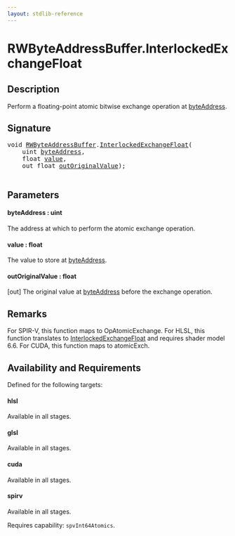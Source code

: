 ```yaml
---
layout: stdlib-reference
---
```


# RWByteAddressBuffer\.InterlockedExchangeFloat

## Description

Perform a floating-point atomic bitwise exchange operation at <span class='code'><a href=".html#decl-byteAddress" class="code_param">byteAddress</a></span>.



## Signature 

<pre>
<span class="code_keyword">void</span> <a href="../index.html" class="code_type">RWByteAddressBuffer</a>.<a href=".html">InterlockedExchangeFloat</a>(
    <span class="code_keyword">uint</span> <a href=".html#decl-byteAddress" class="code_param">byteAddress</a>,
    <span class="code_keyword">float</span> <a href=".html#decl-value" class="code_param">value</a>,
    <span class="code_keyword">out</span> <span class="code_keyword">float</span> <a href=".html#decl-outOriginalValue" class="code_param">outOriginalValue</a>);

</pre>

## Parameters

####  <a id="decl-byteAddress"></a>byteAddress  : uint
The address at which to perform the atomic exchange operation.

####  <a id="decl-value"></a>value  : float
The value to store at <span class='code'><a href=".html#decl-byteAddress" class="code_param">byteAddress</a></span>.

####  <a id="decl-outOriginalValue"></a>outOriginalValue  : float
\[out\] The original value at <span class='code'><a href=".html#decl-byteAddress" class="code_param">byteAddress</a></span> before the exchange operation.


## Remarks
For SPIR-V, this function maps to <span class='code'>OpAtomicExchange</span>. For HLSL, this function
translates to <span class='code'><a href=".html">InterlockedExchangeFloat</a></span> and requires shader model 6.6.
For CUDA, this function maps to <span class='code'>atomicExch</span>.


## Availability and Requirements

Defined for the following targets:

#### hlsl
Available in all stages.

#### glsl
Available in all stages.

#### cuda
Available in all stages.

#### spirv
Available in all stages.

Requires capability: `spvInt64Atomics`.


